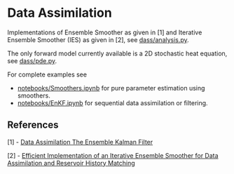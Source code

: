 # Data Assimilation

Implementations of Ensemble Smoother as given in [1] and Iterative Ensemble Smoother (IES) as given in [2],
see [dass/analysis.py](dass/analysis.py).

The only forward model currently available is a 2D stochastic heat equation, see [dass/pde.py](dass/pde.py).

For complete examples see

- [notebooks/Smoothers.ipynb](notebooks/Smoothers.ipynb) for pure parameter estimation using smoothers.
- [notebooks/EnKF.ipynb](notebooks/EnKF.ipynb) for sequential data assimilation or filtering.

## References

[1] - [Data Assimilation
The Ensemble Kalman Filter](https://link.springer.com/book/10.1007/978-3-642-03711-5)

[2] - [Efficient Implementation of an Iterative Ensemble Smoother for Data Assimilation and Reservoir History Matching](https://www.frontiersin.org/articles/10.3389/fams.2019.00047/full)
